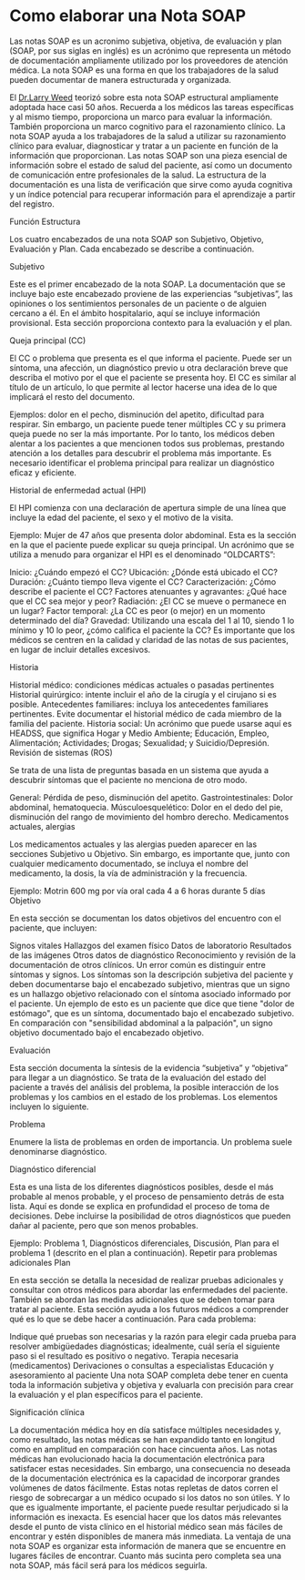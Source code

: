 
# Como elaborar una Nota SOAP


Las notas SOAP es un acronimo  subjetiva, objetiva, de evaluación y plan (SOAP, por sus siglas en inglés) es un acrónimo que representa un método de documentación 
ampliamente utilizado por los proveedores de atención médica. La nota SOAP es una forma en que los trabajadores de la salud pueden documentar
de manera estructurada y organizada. 

El [Dr.Larry Weed](https://www.oslerproject.com/post/el-origen-de-la-historia-cl%C3%ADnica-orientada-por-problemas-y-el-m%C3%A9todo-soap) teorizó sobre esta nota SOAP estructural ampliamente adoptada hace casi 50 años. Recuerda a los médicos las tareas específicas y 
al mismo tiempo, proporciona un marco para evaluar la información. También proporciona un marco cognitivo para el razonamiento clínico.
La nota SOAP ayuda a los trabajadores de la salud a utilizar su razonamiento clínico para evaluar, diagnosticar y tratar a un paciente en 
función de la información que proporcionan. Las notas SOAP son una pieza esencial de información sobre el estado de salud del paciente, así 
como un documento de comunicación entre profesionales de la salud. La estructura de la documentación es una lista de verificación que sirve
como ayuda cognitiva y un índice potencial para recuperar información para el aprendizaje a partir del registro.


Función
Estructura

Los cuatro encabezados de una nota SOAP son Subjetivo, Objetivo, Evaluación y Plan. Cada encabezado se describe a continuación.

Subjetivo

Este es el primer encabezado de la nota SOAP. La documentación que se incluye bajo este encabezado proviene de las experiencias “subjetivas”, las opiniones o los sentimientos personales de un paciente o de alguien cercano a él. En el ámbito hospitalario, aquí se incluye información provisional. Esta sección proporciona contexto para la evaluación y el plan.

Queja principal (CC)

El CC o problema que presenta es el que informa el paciente. Puede ser un síntoma, una afección, un diagnóstico previo u otra declaración breve que describa el motivo por el que el paciente se presenta hoy. El CC es similar al título de un artículo, lo que permite al lector hacerse una idea de lo que implicará el resto del documento.

Ejemplos: dolor en el pecho, disminución del apetito, dificultad para respirar.
Sin embargo, un paciente puede tener múltiples CC y su primera queja puede no ser la más importante. Por lo tanto, los médicos deben alentar a los pacientes a que mencionen todos sus problemas, prestando atención a los detalles para descubrir el problema más importante. Es necesario identificar el problema principal para realizar un diagnóstico eficaz y eficiente.

Historial de enfermedad actual (HPI)

El HPI comienza con una declaración de apertura simple de una línea que incluye la edad del paciente, el sexo y el motivo de la visita.

Ejemplo: Mujer de 47 años que presenta dolor abdominal.
Esta es la sección en la que el paciente puede explicar su queja principal. Un acrónimo que se utiliza a menudo para organizar el HPI es el denominado “OLDCARTS”:

Inicio: ¿Cuándo empezó el CC?
Ubicación: ¿Dónde está ubicado el CC?
Duración: ¿Cuánto tiempo lleva vigente el CC?
Caracterización: ¿Cómo describe el paciente el CC?
Factores atenuantes y agravantes: ¿Qué hace que el CC sea mejor y peor?
Radiación: ¿El CC se mueve o permanece en un lugar?
Factor temporal: ¿La CC es peor (o mejor) en un momento determinado del día?
Gravedad: Utilizando una escala del 1 al 10, siendo 1 lo mínimo y 10 lo peor, ¿cómo califica el paciente la CC?
Es importante que los médicos se centren en la calidad y claridad de las notas de sus pacientes, en lugar de incluir detalles excesivos.

Historia

Historial médico: condiciones médicas actuales o pasadas pertinentes
Historial quirúrgico: intente incluir el año de la cirugía y el cirujano si es posible.
Antecedentes familiares: incluya los antecedentes familiares pertinentes. Evite documentar el historial médico de cada miembro de la familia del paciente.
Historia social: Un acrónimo que puede usarse aquí es HEADSS, que significa Hogar y Medio Ambiente; Educación, Empleo, Alimentación; Actividades; Drogas; Sexualidad; y Suicidio/Depresión.
Revisión de sistemas (ROS)

Se trata de una lista de preguntas basada en un sistema que ayuda a descubrir síntomas que el paciente no menciona de otro modo.

General: Pérdida de peso, disminución del apetito.
Gastrointestinales: Dolor abdominal, hematoquecia.
Músculoesquelético: Dolor en el dedo del pie, disminución del rango de movimiento del hombro derecho.
Medicamentos actuales, alergias

Los medicamentos actuales y las alergias pueden aparecer en las secciones Subjetivo u Objetivo. Sin embargo, es importante que, junto con cualquier medicamento documentado, se incluya el nombre del medicamento, la dosis, la vía de administración y la frecuencia. 

Ejemplo: Motrin 600 mg por vía oral cada 4 a 6 horas durante 5 días
Objetivo

En esta sección se documentan los datos objetivos del encuentro con el paciente, que incluyen:

Signos vitales
Hallazgos del examen físico
Datos de laboratorio
Resultados de las imágenes
Otros datos de diagnóstico
Reconocimiento y revisión de la documentación de otros clínicos.
Un error común es distinguir entre síntomas y signos. Los síntomas son la descripción subjetiva del paciente y deben documentarse bajo el encabezado subjetivo, mientras que un signo es un hallazgo objetivo relacionado con el síntoma asociado informado por el paciente. Un ejemplo de esto es un paciente que dice que tiene "dolor de estómago", que es un síntoma, documentado bajo el encabezado subjetivo. En comparación con "sensibilidad abdominal a la palpación", un signo objetivo documentado bajo el encabezado objetivo.

Evaluación

Esta sección documenta la síntesis de la evidencia “subjetiva” y “objetiva” para llegar a un diagnóstico. Se trata de la evaluación del estado del paciente a través del análisis del problema, la posible interacción de los problemas y los cambios en el estado de los problemas. Los elementos incluyen lo siguiente.

Problema

Enumere la lista de problemas en orden de importancia. Un problema suele denominarse diagnóstico.

Diagnóstico diferencial

Esta es una lista de los diferentes diagnósticos posibles, desde el más probable al menos probable, y el proceso de pensamiento detrás de esta lista. Aquí es donde se explica en profundidad el proceso de toma de decisiones. Debe incluirse la posibilidad de otros diagnósticos que pueden dañar al paciente, pero que son menos probables.

Ejemplo: Problema 1, Diagnósticos diferenciales, Discusión, Plan para el problema 1 (descrito en el plan a continuación). Repetir para problemas adicionales
Plan

En esta sección se detalla la necesidad de realizar pruebas adicionales y consultar con otros médicos para abordar las enfermedades del paciente. También se abordan las medidas adicionales que se deben tomar para tratar al paciente. Esta sección ayuda a los futuros médicos a comprender qué es lo que se debe hacer a continuación. Para cada problema:

Indique qué pruebas son necesarias y la razón para elegir cada prueba para resolver ambigüedades diagnósticas; idealmente, cuál sería el siguiente paso si el resultado es positivo o negativo.
Terapia necesaria (medicamentos)
Derivaciones o consultas a especialistas
Educación y asesoramiento al paciente
Una nota SOAP completa debe tener en cuenta toda la información subjetiva y objetiva y evaluarla con precisión para crear la evaluación y el plan específicos para el paciente.


Significación clínica

La documentación médica hoy en día satisface múltiples necesidades y, como resultado, las notas médicas se han expandido tanto en longitud como en
amplitud en comparación con hace cincuenta años. Las notas médicas han evolucionado hacia la documentación electrónica para satisfacer estas 
necesidades. 
Sin embargo, una consecuencia no deseada de la documentación electrónica es la capacidad de incorporar grandes volúmenes de datos fácilmente.
Estas notas repletas de datos corren el riesgo de sobrecargar a un médico ocupado si los datos no son útiles. Y lo que es igualmente importante,
el paciente puede resultar perjudicado si la información es inexacta.
Es esencial hacer que los datos más relevantes desde el punto de vista clínico en el historial médico sean más fáciles de encontrar y estén 
disponibles de manera más inmediata. La ventaja de una nota SOAP es organizar esta información de manera que se encuentre en lugares fáciles
de encontrar. Cuanto más sucinta pero completa sea una nota SOAP, más fácil será para los médicos seguirla.

